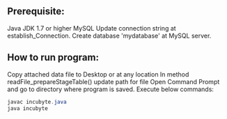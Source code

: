 
## Prerequisite:
Java JDK 1.7 or higher 
MySQL
Update connection string at establish_Connection. Create database 'mydatabase' at MySQL server.


## How to run program:
Copy attached data file to Desktop or at any location
In method readFile_prepareStageTable() update path for file
Open Command Prompt and go to directory where program is saved.
Execute below commands:

```java
javac incubyte.java
java incubyte
